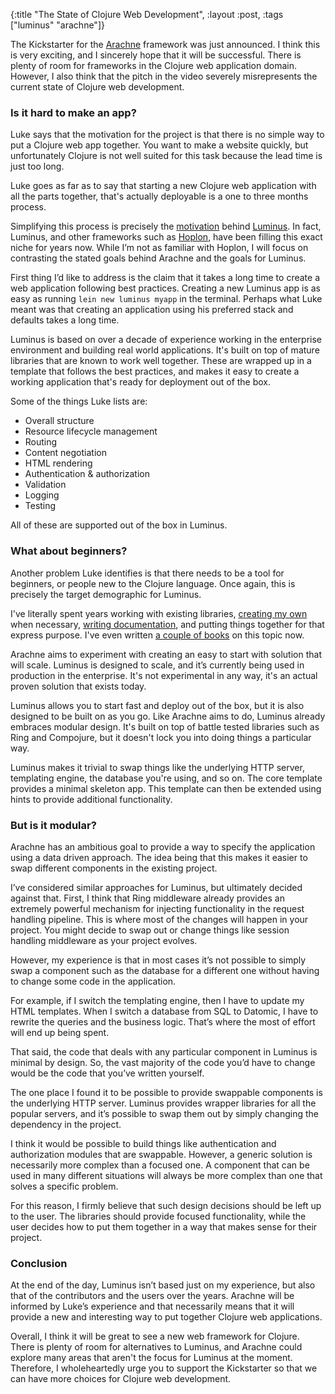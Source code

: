 {:title "The State of Clojure Web Development", :layout :post, :tags ["luminus" "arachne"]}

The Kickstarter for the [Arachne](https://www.kickstarter.com/projects/1346708779/arachne-rapid-web-development-for-clojure) framework was just announced. I think this is very exciting, and I sincerely hope that it will be successful. There is plenty of room for frameworks in the Clojure web application domain. However, I also think that the pitch in the video severely misrepresents the current state of Clojure web development.

### Is it hard to make an app?

Luke says that the motivation for the project is that there is no simple way to put a Clojure web app together. You want to make a website quickly, but unfortunately Clojure is not well suited for this task because the lead time is just too long.

Luke goes as far as to say that starting a new Clojure web application with all the parts together, that's actually deployable is a one to three months process.

Simplifying this process is precisely the [motivation](https://www.youtube.com/watch?v=JKoaG4kSyxs&t=14m53s) behind [Luminus](http://www.luminusweb.net/). In fact, Luminus, and other frameworks such as [Hoplon](https://hoplon.io/), have been filling this exact niche for years now. While I’m not as familiar with Hoplon, I will focus on contrasting the stated goals behind Arachne and the goals for Luminus.

First thing I’d like to address is the claim that it takes a long time to create a web application following best practices. Creating a new Luminus app is as easy as running `lein new luminus myapp` in the terminal. Perhaps what Luke meant was that creating an application using his preferred stack and defaults takes a long time.

Luminus is based on over a decade of experience working in the enterprise environment and building real world applications. It's built on top of mature libraries that are known to work well together. These are wrapped up in a template that follows the best practices, and makes it easy to create a working application that's ready for deployment out of the box.

Some of the things Luke lists are:

* Overall structure
* Resource lifecycle management
* Routing
* Content negotiation
* HTML rendering
* Authentication & authorization
* Validation
* Logging
* Testing

All of these are supported out of the box in Luminus.

### What about beginners?

Another problem Luke identifies is that there needs to be a tool for beginners, or people new to the Clojure language. Once again, this is precisely the target demographic for Luminus.

I've literally spent years working with existing libraries, [creating my own](https://github.com/yogthos/Selmer) when necessary, [writing documentation](http://www.luminusweb.net/docs), and putting things together for that express purpose. I've even written [a couple of books](https://pragprog.com/book/dswdcloj2/web-development-with-clojure-second-edition) on this topic now.

Arachne aims to experiment with creating an easy to start with solution that will scale. Luminus is designed to scale, and it’s currently being used in production in the enterprise. It's not experimental in any way, it's an actual proven solution that exists today.

Luminus allows you to start fast and deploy out of the box, but it is also designed to be built on as you go. Like Arachne aims to do, Luminus already embraces modular design. It's built on top of battle tested libraries such as Ring and Compojure, but it doesn't lock you into doing things a particular way.

Luminus makes it trivial to swap things like the underlying HTTP server, templating engine, the database you're using, and so on. The core template provides a minimal skeleton app. This template can then be extended using hints to provide additional functionality.

### But is it modular?

Arachne has an ambitious goal to provide a way to specify the application using a data driven approach. The idea being that this makes it easier to swap different components in the existing project.

I’ve considered similar approaches for Luminus, but ultimately decided against that. First, I think that Ring middleware already provides an extremely powerful mechanism for injecting functionality in the request handling pipeline. This is where most of the changes will happen in your project. You might decide to swap out or change things like session handling middleware as your project evolves.

However, my experience is that in most cases it’s not possible to simply swap a component such as the database for a different one without having to change some code in the application.

For example, if I switch the templating engine, then I have to update my HTML templates. When I switch a database from SQL to Datomic, I have to rewrite the queries and the business logic. That’s where the most of effort will end up being spent. 

That said, the code that deals with any particular component in Luminus is minimal by design. So, the vast majority of the code you’d have to change would be the code that you’ve written yourself.

The one place I found it to be possible to provide swappable components is the underlying HTTP server. Luminus provides wrapper libraries for all the popular servers, and it’s possible to swap them out by simply changing the dependency in the project.

I think it would be possible to build things like authentication and authorization modules that are swappable. However, a generic solution is necessarily more complex than a focused one. A component that can be used in many different situations will always be more complex than one that solves a specific problem.

For this reason, I firmly believe that such design decisions should be left up to the user. The libraries should provide focused functionality, while the user decides how to put them together in a way that makes sense for their project.

### Conclusion

At the end of the day, Luminus isn’t based just on my experience, but also that of the contributors and the users over the years. Arachne will be informed by Luke’s experience and that necessarily means that it will provide a new and interesting way to put together Clojure web applications.

Overall, I think it will be great to see a new web framework for Clojure. There is plenty of room for alternatives to Luminus, and Arachne could explore many areas that aren't the focus for Luminus at the moment. Therefore, I wholeheartedly urge you to support the Kickstarter so that we can have more choices for Clojure web development.


